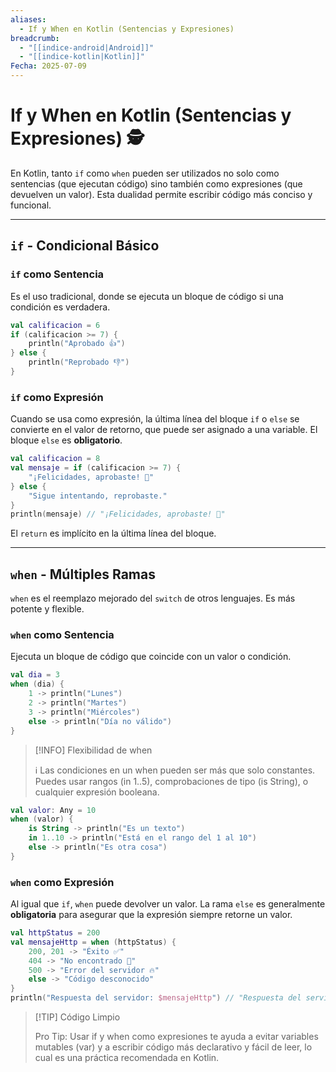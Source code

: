 ```yaml
---
aliases:
  - If y When en Kotlin (Sentencias y Expresiones)
breadcrumb:
  - "[[indice-android|Android]]"
  - "[[indice-kotlin|Kotlin]]"
Fecha: 2025-07-09
---
```

# If y When en Kotlin (Sentencias y Expresiones) 🕵️

En Kotlin, tanto `if` como `when` pueden ser utilizados no solo como sentencias (que ejecutan código) sino también como expresiones (que devuelven un valor). Esta dualidad permite escribir código más conciso y funcional.

---

## `if` - Condicional Básico

### `if` como Sentencia

Es el uso tradicional, donde se ejecuta un bloque de código si una condición es verdadera.
```kotlin
val calificacion = 6
if (calificacion >= 7) {
    println("Aprobado 👍")
} else {
    println("Reprobado 👎")
}
```

### `if` como Expresión

Cuando se usa como expresión, la última línea del bloque `if` o `else` se convierte en el valor de retorno, que puede ser asignado a una variable. El bloque `else` es **obligatorio**.
```kotlin
val calificacion = 8
val mensaje = if (calificacion >= 7) {
    "¡Felicidades, aprobaste! 🎉"
} else {
    "Sigue intentando, reprobaste."
}
println(mensaje) // "¡Felicidades, aprobaste! 🎉"
```

El `return` es implícito en la última línea del bloque.

---

## `when` - Múltiples Ramas

`when` es el reemplazo mejorado del `switch` de otros lenguajes. Es más potente y flexible.

### `when` como Sentencia

Ejecuta un bloque de código que coincide con un valor o condición.
```kotlin
val dia = 3
when (dia) {
    1 -> println("Lunes")
    2 -> println("Martes")
    3 -> println("Miércoles")
    else -> println("Día no válido")
}
```

> [!INFO] Flexibilidad de when
> 
> ℹ️ Las condiciones en un when pueden ser más que solo constantes. Puedes usar rangos (in 1..5), comprobaciones de tipo (is String), o cualquier expresión booleana.

```kotlin
val valor: Any = 10
when (valor) {
    is String -> println("Es un texto")
    in 1..10 -> println("Está en el rango del 1 al 10")
    else -> println("Es otra cosa")
}
```

### `when` como Expresión

Al igual que `if`, `when` puede devolver un valor. La rama `else` es generalmente **obligatoria** para asegurar que la expresión siempre retorne un valor.
```kotlin
val httpStatus = 200
val mensajeHttp = when (httpStatus) {
    200, 201 -> "Éxito ✅"
    404 -> "No encontrado 🤷"
    500 -> "Error del servidor 🔥"
    else -> "Código desconocido"
}
println("Respuesta del servidor: $mensajeHttp") // "Respuesta del servidor: Éxito ✅"
```

> [!TIP] Código Limpio
> 
> Pro Tip: Usar if y when como expresiones te ayuda a evitar variables mutables (var) y a escribir código más declarativo y fácil de leer, lo cual es una práctica recomendada en Kotlin.